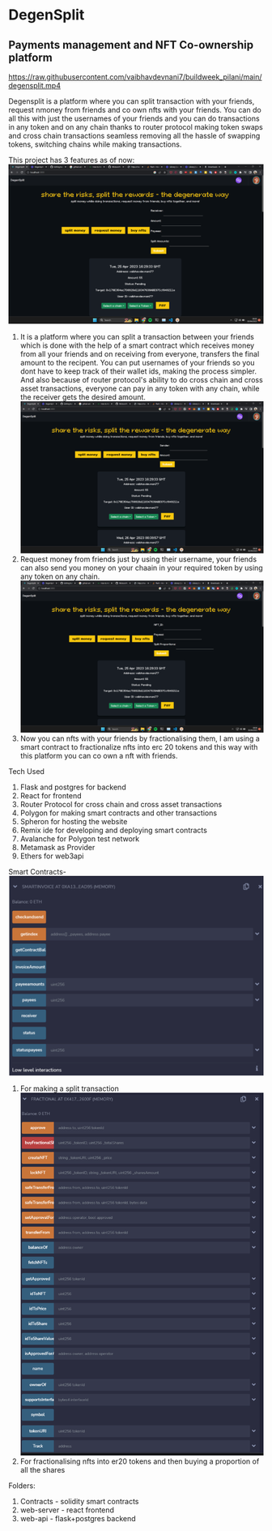 # DegenSplit
## Payments management and NFT Co-ownership platform
https://raw.githubusercontent.com/vaibhavdevnani7/buildweek_pilani/main/degensplit.mp4

Degensplit is a platform where you can split transaction with your friends, request nmoney from friends and co own nfts with your friends. You can do all this with just the usernames of your friends and you can do transactions in any token and on any chain thanks to router protocol making token swaps and cross chain transactions seamless removing all the hassle of swapping tokens, switching chains while making transactions.

This project has 3 features as of now:
![](ss1.png)
1. It is a platform where you can split a transaction between your friends which is done with the help of a smart contract which receives money from all your friends and on receiving from everyone, transfers the final amount to the recipent. You can put usernames of your friends so you dont have to keep track of their wallet ids, making the process simpler. And also because of router protocol's ability to do cross chain and cross asset transactions, everyone can pay in any token with any chain, while the receiver gets the desired amount.
![](ss2.png)
2. Request money from friends just by using their username, your friends can also send you money on your chaain in your required token by using any token on any chain.
![](ss3.png)
3. Now you can nfts with your friends by fractionalising them, I am using a smart contract to fractionalize nfts into erc 20 tokens and this way with this platform you can co own a nft with friends.



Tech Used
1. Flask and postgres for backend
2. React for frontend
3. Router Protocol for cross chain and cross asset transactions
4. Polygon for making smart contracts and other transactions
5. Spheron for hosting the website
6. Remix ide for developing and deploying smart contracts
7. Avalanche for Polygon test network
8. Metamask as Provider
9. Ethers for web3api

Smart Contracts-
![](ss5.png)
1. For making a split transaction
![](ss4.png)
1. For fractionalising nfts into er20 tokens and then buying a proportion of all the shares

Folders:
1. Contracts - solidity smart contracts
2. web-server - react frontend
3. web-api - flask+postgres backend
